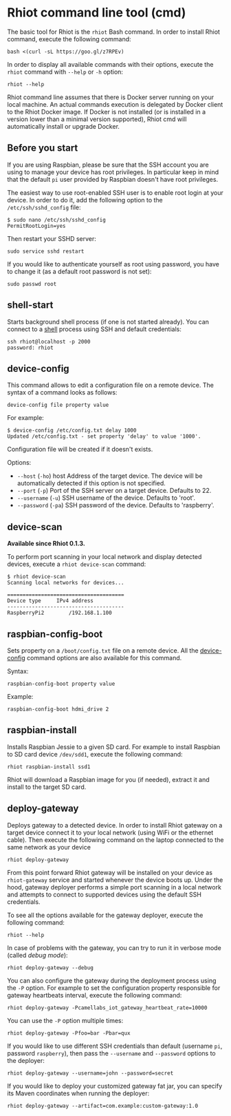 # Rhiot command line tool (cmd)

The basic tool for Rhiot is the `rhiot` Bash command. In order to install Rhiot command, execute the following command:

    bash <(curl -sL https://goo.gl/z7RPEv)

In order to display all available commands with their options, execute the `rhiot` command with `--help` or `-h` option:

    rhiot --help

Rhiot command line assumes that there is Docker server running on your local machine. An actual commands execution is delegated by Docker client to the Rhiot Docker image. If Docker is not installed (or is installed in a version lower than a minimal version supported), Rhiot cmd will automatically install or upgrade Docker.

## Before you start

If you are using Raspbian, please be sure that the SSH account you are using to manage your device has root privileges.
In particular keep in mind that the default `pi` user provided by Raspbian doesn't have root privileges.

The easiest way to use root-enabled SSH user is to enable root login at your device. In order to do it, add the following
option to the `/etc/ssh/sshd_config` file:

    $ sudo nano /etc/ssh/sshd_config 
    PermitRootLogin=yes
    
Then restart your SSHD server:

    sudo service sshd restart
    
If you would like to authenticate yourself as root using password, you have to change it (as a default root password is
not set):

    sudo passwd root

## shell-start

Starts background shell process (if one is not started already). You can connect to a [shell](shell.md) process using SSH and
default credentials:

    ssh rhiot@localhost -p 2000
    password: rhiot

## device-config

This command allows to edit a configuration file on a remote device. The syntax of a command looks as follows:

    device-config file property value

For example:

    $ device-config /etc/config.txt delay 1000
    Updated /etc/config.txt - set property 'delay' to value '1000'.

Configuration file will be created if it doesn't exists.

Options:

* `--host` (`-ho`) host    Address of the target device. The device will be automatically detected if this option is not specified.
* `--port` (`-p`)          Port of the SSH server on a target device. Defaults to 22.
* `--username` (`-u`)      SSH username of the device. Defaults to 'root'.
* `--password` (`-pa`)     SSH password of the device. Defaults to 'raspberry'.

## device-scan

**Available since Rhiot 0.1.3.**  

To perform port scanning in your local network and display detected devices, execute a `rhiot device-scan` command:

    $ rhiot device-scan
    Scanning local networks for devices...

    ======================================
    Device type		IPv4 address
    --------------------------------------
    RaspberryPi2		/192.168.1.100

## raspbian-config-boot

Sets property on a `/boot/config.txt` file on a remote device. All the [device-config](#device-config) command options 
are also available for this command.

Syntax:

    raspbian-config-boot property value

Example:
    
    raspbian-config-boot hdmi_drive 2


## raspbian-install

Installs Raspbian Jessie to a given SD card. For example to install Raspbian to SD card device `/dev/sdd1`, execute the
following command:

    rhiot raspbian-install ssd1
    
Rhiot will download a Raspbian image for you (if needed), extract it and install to the target SD card.

## deploy-gateway

Deploys gateway to a detected device. In order to install Rhiot gateway on a target device connect it to your local
network (using WiFi or the ethernet cable). Then execute the following command on the laptop connected to the same network as your device

    rhiot deploy-gateway

From this point forward Rhiot gateway will be installed on your device as `rhiot-gateway` service and started
whenever the device boots up. Under the hood, gateway deployer performs a simple port scanning in a local network
and attempts to connect to supported devices using the default SSH credentials.

To see all the options available for the gateway deployer, execute the following command:

    rhiot --help

In case of problems with the gateway, you can try to run it in verbose mode (called *debug mode*):

    rhiot deploy-gateway --debug

You can also configure the gateway during the deployment process using the `-P` option. For example to set the configuration property
responsible for gateway heartbeats interval, execute the following command:

    rhiot deploy-gateway -Pcamellabs_iot_gateway_heartbeat_rate=10000

You can use the `-P` option multiple times:

    rhiot deploy-gateway -Pfoo=bar -Pbar=qux

If you would like to use different SSH credentials than default (username `pi`, password `raspberry`), then pass the
`--username` and `--password` options to the deployer:

    rhiot deploy-gateway --username=john --password=secret

If you would like to deploy your customized gateway fat jar, you can specify its Maven coordinates when running the deployer:

    rhiot deploy-gateway --artifact=com.example:custom-gateway:1.0
